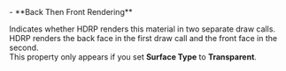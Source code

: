 <tr>
<td>- **Back Then Front Rendering**</td>
<td>

Indicates whether HDRP renders this material in two separate draw calls. HDRP renders the back face in the first draw call and the front face in the second.<br/>This property only appears if you set **Surface Type** to **Transparent**.

</td>
</tr>
